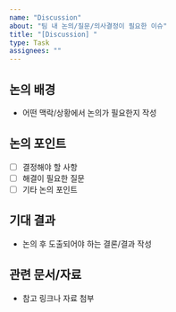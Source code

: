 ```yaml
---
name: "Discussion"
about: "팀 내 논의/질문/의사결정이 필요한 이슈"
title: "[Discussion] "
type: Task
assignees: ""
---
```


## 논의 배경
- 어떤 맥락/상황에서 논의가 필요한지 작성

## 논의 포인트
- [ ] 결정해야 할 사항
- [ ] 해결이 필요한 질문
- [ ] 기타 논의 포인트

## 기대 결과
- 논의 후 도출되어야 하는 결론/결과 작성

## 관련 문서/자료
- 참고 링크나 자료 첨부
